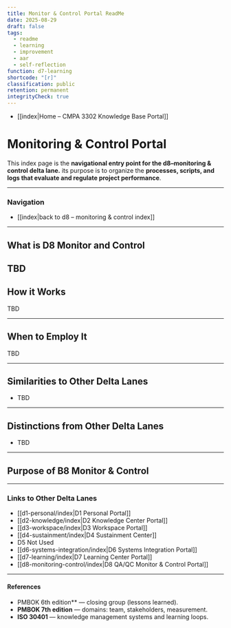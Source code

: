 ```yaml
---
title: Monitor & Control Portal ReadMe
date: 2025-08-29
draft: false
tags:
  - readme
  - learning
  - improvement
  - aar
  - self-reflection
function: d7-learning
shortcode: "[r]"
classification: public
retention: permanent
integrityCheck: true
---
```

- [[index|Home – CMPA 3302 Knowledge Base Portal]]
# Monitoring & Control Portal  

This index page is the **navigational entry point for the d8–monitoring
& control delta lane.** its purpose is to organize the **processes,
scripts, and logs that evaluate and regulate project performance**.  

---

### Navigation

- [[index|back to d8 – monitoring & control index]]  

---

## What is D8 Monitor and Control

TBD
---

## How it Works

TBD

---

## When to Employ It

TBD

---

## Similarities to Other Delta Lanes

- TBD

---

## Distinctions from Other Delta Lanes

- TBD

---

## Purpose of B8 Monitor & Control


---
### Links to Other Delta Lanes  

- [[d1-personal/index|D1 Personal Portal]]  
- [[d2-knowledge/index|D2 Knowledge Center Portal]]
- [[d3-workspace/index|D3 Workspace Portal]] 
- [[d4-sustainment/index|D4 Sustainment Center]]  
- D5 Not Used
- [[d6-systems-integration/index|D6 Systems Integration Portal]]  
- [[d7-learning/index|D7 Learning Center Portal]]  
- [[d8-monitoring-control/index|D8 QA/QC Monitor & Control Portal]]  

---
#### **References**

- PMBOK 6th edition** — closing group (lessons learned).  
- **PMBOK 7th edition** — domains: team, stakeholders, measurement.  
- **ISO 30401** — knowledge management systems and learning loops.  
